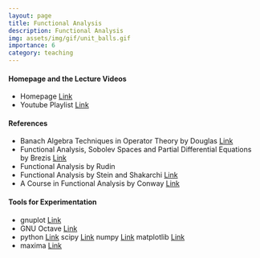 ```yaml
---
layout: page
title: Functional Analysis
description: Functional Analysis
img: assets/img/gif/unit_balls.gif
importance: 6
category: teaching
---
```


#### Homepage and the Lecture Videos

* Homepage [Link](https://www.internationalmathematicsmaster.org/archive/functional-analysis-i-ii-spring-semester-2021)
* Youtube Playlist [Link](https://www.youtube.com/playlist?list=PLp0hSY2uBeP8fav3g6SNIYnt-00klqmx9)

#### References

* Banach Algebra Techniques in Operator Theory by Douglas [Link](https://link.springer.com/book/10.1007/978-1-4612-1656-8) 
* Functional Analysis, Sobolev Spaces and Partial Differential Equations by Brezis [Link](https://link.springer.com/book/10.1007/978-0-387-70914-7)
* Functional Analysis by Rudin 
* Functional Analysis by Stein and Shakarchi [Link](https://press.princeton.edu/books/hardcover/9780691113876/functional-analysis)
* A Course in Functional Analysis  by Conway [Link](https://link.springer.com/book/10.1007/978-1-4757-4383-8)
 
#### Tools for Experimentation

* gnuplot [Link](http://www.gnuplot.info/)
* GNU Octave  [Link](https://octave.org/)
* python [Link](https://www.python.org/) scipy [Link](https://scipy.org/) numpy [Link](https://numpy.org/) matplotlib [Link](https://matplotlib.org/)
* maxima [Link](https://maxima.sourceforge.io/)  

